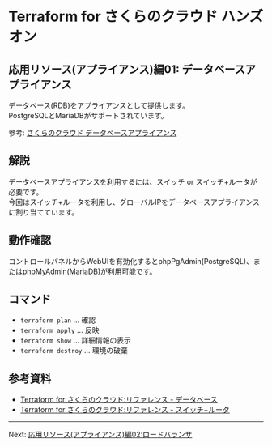 # Terraform for さくらのクラウド ハンズオン

## 応用リソース(アプライアンス)編01: データベースアプライアンス

データベース(RDB)をアプライアンスとして提供します。  
PostgreSQLとMariaDBがサポートされています。

参考: [さくらのクラウド データベースアプライアンス](http://cloud-news.sakura.ad.jp/database/)

## 解説

データベースアプライアンスを利用するには、スイッチ or スイッチ+ルータが必要です。  
今回はスイッチ+ルータを利用し、グローバルIPをデータベースアプライアンスに割り当てています。

## 動作確認

コントロールパネルからWebUIを有効化するとphpPgAdmin(PostgreSQL)、またはphpMyAdmin(MariaDB)が利用可能です。

## コマンド

* `terraform plan` … 確認
* `terraform apply` … 反映
* `terraform show` … 詳細情報の表示
* `terraform destroy` … 環境の破棄

## 参考資料

- [Terraform for さくらのクラウド:リファレンス - データベース](https://yamamoto-febc.github.io/terraform-provider-sakuracloud/configuration/resources/database/)
- [Terraform for さくらのクラウド:リファレンス - スイッチ+ルータ](https://yamamoto-febc.github.io/terraform-provider-sakuracloud/configuration/resources/internet/)

---

Next: [応用リソース(アプライアンス)編02:ロードバランサ ](../02_load_balancer)
